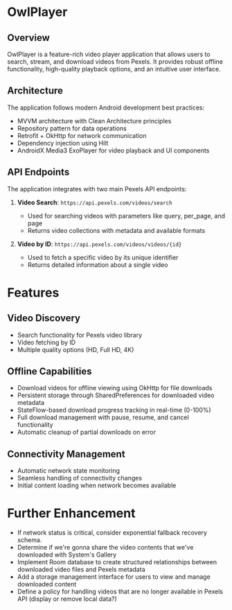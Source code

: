 # OwlPlayer

## Overview
OwlPlayer is a feature-rich video player application that allows users to search, stream, and download videos from Pexels. It provides robust offline functionality, high-quality playback options, and an intuitive user interface.

## Architecture
The application follows modern Android development best practices:
- MVVM architecture with Clean Architecture principles
- Repository pattern for data operations
- Retrofit + OkHttp for network communication
- Dependency injection using Hilt
- AndroidX Media3 ExoPlayer for video playback and UI components

## API Endpoints
The application integrates with two main Pexels API endpoints:

1. **Video Search**: `https://api.pexels.com/videos/search`
   - Used for searching videos with parameters like query, per_page, and page
   - Returns video collections with metadata and available formats

2. **Video by ID**: `https://api.pexels.com/videos/videos/{id}`
   - Used to fetch a specific video by its unique identifier
   - Returns detailed information about a single video

# Features

## Video Discovery
- Search functionality for Pexels video library
- Video fetching by ID
- Multiple quality options (HD, Full HD, 4K)

## Offline Capabilities
- Download videos for offline viewing using OkHttp for file downloads
- Persistent storage through SharedPreferences for downloaded video metadata
- StateFlow-based download progress tracking in real-time (0-100%)
- Full download management with pause, resume, and cancel functionality
- Automatic cleanup of partial downloads on error

## Connectivity Management
- Automatic network state monitoring
- Seamless handling of connectivity changes
- Initial content loading when network becomes available

# Further Enhancement
- If network status is critical, consider exponential fallback recovery schema.
- Determine if we're gonna share the video contents that we've downloaded with System's Gallery
- Implement Room database to create structured relationships between downloaded video files and Pexels metadata
- Add a storage management interface for users to view and manage downloaded content
- Define a policy for handling videos that are no longer available in Pexels API (display or remove local data?)